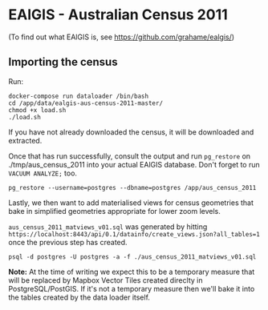 
EAlGIS - Australian Census 2011
===============================

(To find out what EAlGIS is, see https://github.com/grahame/ealgis/)

Importing the census
--------------------

Run:

    docker-compose run dataloader /bin/bash
    cd /app/data/ealgis-aus-census-2011-master/
    chmod +x load.sh
    ./load.sh

If you have not already downloaded the census, it will be downloaded and 
extracted.

Once that has run successfully, consult the output and run `pg_restore` on ./tmp/aus_census_2011 into your actual EAlGIS database. Don't forget to run `VACUUM ANALYZE;` too.

```
pg_restore --username=postgres --dbname=postgres /app/aus_census_2011
```

Lastly, we then want to add materialised views for census geometries that bake in simplified geometries appropriate for lower zoom levels.

`aus_census_2011_matviews_v01.sql` was generated by hitting `https://localhost:8443/api/0.1/datainfo/create_views.json?all_tables=1` once the previous step has created.

```
psql -d postgres -U postgres -a -f ./aus_census_2011_matviews_v01.sql
```

**Note:** At the time of writing we expect this to be a temporary measure that will be replaced by Mapbox Vector Tiles
created direclty in PostgreSQL/PostGIS. If it's not a temporary measure then we'll bake it into the tables created by the data loader itself.
